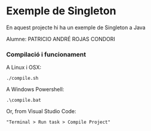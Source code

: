 # Exemple de Singleton #

En aquest projecte hi ha un exemple de Singleton a Java

Alumne: PATRICIO ANDRÉ ROJAS CONDORI

### Compilació i funcionament ###

A Linux i OSX:

```
./compile.sh
```

A Windows Powershell:

```
.\compile.bat
```

Or, from Visual Studio Code:

```
"Terminal > Run task > Compile Project"

```

